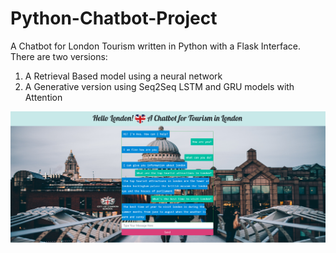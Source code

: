 # Python-Chatbot-Project
A Chatbot for London Tourism written in Python with a Flask Interface.  
There are two versions: 
1. A Retrieval Based model using a neural network
2. A Generative version using Seq2Seq LSTM and GRU models with Attention

![alt text](chatbot_screenshot.png)
